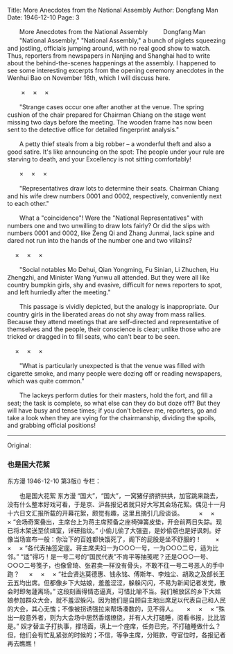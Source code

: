 Title: More Anecdotes from the National Assembly
Author: Dongfang Man
Date: 1946-12-10
Page: 3

　　More Anecdotes from the National Assembly
　　    Dongfang Man
　　"National Assembly," "National Assembly," a bunch of piglets squeezing and jostling, officials jumping around, with no real good show to watch. Thus, reporters from newspapers in Nanjing and Shanghai had to write about the behind-the-scenes happenings at the assembly. I happened to see some interesting excerpts from the opening ceremony anecdotes in the Wenhui Bao on November 16th, which I will discuss here.

　　  ×　      ×　      ×

　　"Strange cases occur one after another at the venue. The spring cushion of the chair prepared for Chairman Chiang on the stage went missing two days before the meeting. The wooden frame has now been sent to the detective office for detailed fingerprint analysis."

　　A petty thief steals from a big robber – a wonderful theft and also a good satire. It's like announcing on the spot: The people under your rule are starving to death, and your Excellency is not sitting comfortably!

　　×　        ×　      ×

　　"Representatives draw lots to determine their seats. Chairman Chiang and his wife drew numbers 0001 and 0002, respectively, conveniently next to each other."

　　What a "coincidence"! Were the "National Representatives" with numbers one and two unwilling to draw lots fairly? Or did the slips with numbers 0001 and 0002, like Zeng Qi and Zhang Junmai, lack spine and dared not run into the hands of the number one and two villains?

　          ×　        ×　        ×

　　"Social notables Mo Dehui, Qian Yongming, Fu Sinian, Li Zhuchen, Hu Zhengzhi, and Minister Wang Yunwu all attended. But they were all like country bumpkin girls, shy and evasive, difficult for news reporters to spot, and left hurriedly after the meeting."

　　This passage is vividly depicted, but the analogy is inappropriate. Our country girls in the liberated areas do not shy away from mass rallies. Because they attend meetings that are self-directed and representative of themselves and the people, their conscience is clear; unlike those who are tricked or dragged in to fill seats, who can't bear to be seen.

　          ×　        ×　        ×

　　"What is particularly unexpected is that the venue was filled with cigarette smoke, and many people were dozing off or reading newspapers, which was quite common."

　　The lackeys perform duties for their masters, hold the fort, and fill a seat; the task is complete, so what else can they do but doze off? But they will have busy and tense times; if you don't believe me, reporters, go and take a look when they are vying for the chairmanship, dividing the spoils, and grabbing official positions!



<hr /> 

Original: 


### 也是国大花絮
东方漫
1946-12-10
第3版()
专栏：

　　也是国大花絮
    东方漫
    “国大”，“国大”，一窝猪仔挤挤拱拱，加官跳来跳去，没有什么整本好戏可看，于是京、沪各报记者就只好大写其会场花絮。偶见十一月十六日文汇报所载的开幕花絮，颇觉有趣，这里且摘引几段谈谈。
　　  ×　      ×　      ×
    “会场奇案叠出，主席台上为蒋主席预备之座椅弹簧皮垫，开会前两日失踪。现已将木架送至侦缉室，详研指纹。”
    小偷儿偷了大强盗，是妙偷窃也是好讽刺。好像当场宣布一般：你治下的百姓都快饿死了，阁下的屁股是坐不舒服的！
　　×　        ×　      ×
    “各代表抽签定座。蒋主席夫妇一为○○○一号，一为○○○二号，适为比邻。”
    “适”得巧！是一号二号的“国民代表”不肯平等抽笺呢？还是○○○一号、○○○二号笺子，也像曾琦、张君卖一样没有骨头，不敢不往一号二号恶人的手中跑？
　          ×　        ×　        ×
    “社会贤达莫德惠、钱永铭、傅斯年、李烛尘、胡政之及部长王云五均出席。但都像乡下大姑娘，羞羞涩涩，躲躲闪闪，不易为新闻记者发觉，散会时即匆蘧离场。”
    这段刻画得情态逼真，可惜比喻不当。我们解放区的乡下大姑娘参加群众大会，就不羞涩躲闪。因为她们是自顾自主地出席足以代表自己和人民的大会，其心无愧；不像被拐诱强拉来帮场凑数的，见不得人。
　          ×　        ×　        ×
    “殊出一般意外者，则为大会场中居然香烟缭绕，并有人大打磕睡，阅看书报，比比皆是。”
    奴才替主子打执事，撑场面，填上一个座席，任务已完，不打磕睡做什么？但，他们会有忙乱紧张的时候的；不信，等争主席，分赃款，夺官位时，各报记者再去瞧瞧！
